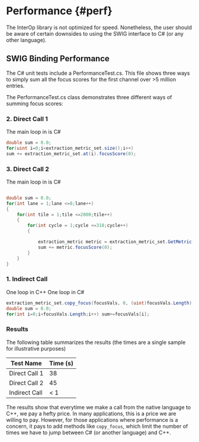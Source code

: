# Performance                                               {#perf}

The InterOp library is not optimized for speed. Nonetheless, the user should be aware of certain downsides to
using the SWIG interface to C# (or any other language).

## SWIG Binding Performance

The C# unit tests include a PerformanceTest.cs. This file shows three ways to simply sum all the focus scores
for the first channel over >5 million entries. 

The PerformanceTest.cs class demonstrates three different ways of summing focus scores:

### 2. Direct Call 1

The main loop in is C#

```csharp
double sum = 0.0;
for(uint i=0;i<extraction_metric_set.size();i++)
sum += extraction_metric_set.at(i).focusScore(0);
```

### 3. Direct Call 2

The main loop in is C#

```csharp

double sum = 0.0;
for(int lane = 1;lane <=8;lane++)
{
    for(int tile = 1;tile <=2000;tile++)
    {
        for(int cycle = 1;cycle <=318;cycle++)
        {

            extraction_metric metric = extraction_metric_set.GetMetric(lane, tile, cycle);
            sum += metric.focusScore(0);
        }
    }
}

```

### 1. Indirect Call

One loop in C++
One loop in C#

```csharp
extraction_metric_set.copy_focus(focusVals, 0, (uint)focusVals.Length);
double sum = 0.0;
for(int i=0;i<focusVals.Length;i++) sum+=focusVals[i];
```

### Results

The following table summarizes the results (the times are a single sample for illustrative purposes)

Test Name     | Time (s)
------------- | -----------
Direct Call 1 | 38
Direct Call 2 | 45
Indirect Call | < 1

The results show that everytime we make a call from the native language to C++, we pay a hefty price. In many applications,
this is a price we are willing to pay. However, for those applications where performance is a concern, it pays to add
methods like `copy_focus`, which limit the number of times we have to jump between C# (or another language) and C++.
